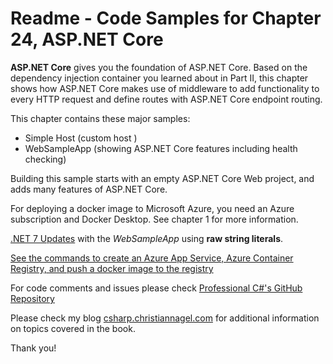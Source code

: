 # Readme - Code Samples for Chapter 24, ASP.NET Core

**ASP.NET Core** gives you the foundation of ASP.NET Core. Based on the dependency injection container you learned about in Part II, this chapter shows how ASP.NET Core makes use of middleware to add functionality to every HTTP request and define routes with ASP.NET Core endpoint routing.

This chapter contains these major samples:

* Simple Host (custom host )
* WebSampleApp (showing ASP.NET Core features including health checking)

Building this sample starts with an empty ASP.NET Core Web project, and adds many features of ASP.NET Core.

For deploying a docker image to Microsoft Azure, you need an Azure subscription and Docker Desktop. See chapter 1 for more information.

[.NET 7 Updates](../../Dotnet7Updates.md) with the *WebSampleApp* using **raw string literals**.

[See the commands to create an Azure App Service, Azure Container Registry, and push a docker image to the registry](createappservice.sh)

For code comments and issues please check [Professional C#'s GitHub Repository](https://github.com/ProfessionalCSharp/ProfessionalCSharp2021)

Please check my blog [csharp.christiannagel.com](https://csharp.christiannagel.com "csharp.christiannagel.com") for additional information on topics covered in the book.

Thank you!